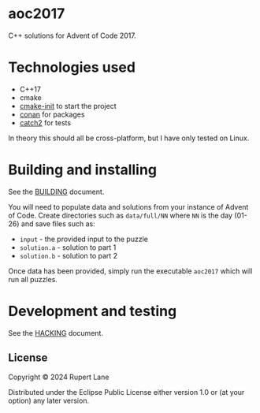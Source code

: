 # aoc2017

C++ solutions for Advent of Code 2017.

# Technologies used

- C++17
- cmake
- [cmake-init](https://github.com/friendlyanon/cmake-init) to start the project
- [conan](https://conan.io/) for packages
- [catch2](https://github.com/catchorg/Catch2) for tests

In theory this should all be cross-platform, but I have only tested on Linux.

# Building and installing

See the [BUILDING](aoc2017/BUILDING.md) document.

You will need to populate data and solutions from your instance of
Advent of Code. Create directories such as `data/full/NN` where `NN`
is the day (01-26) and save files such as:

- `input` - the provided input to the puzzle
- `solution.a` - solution to part 1
- `solution.b` - solution to part 2

Once data has been provided, simply run the executable `aoc2017` which
will run all puzzles.

# Development and testing

See the [HACKING](aoc2017HACKING.md) document.

## License

Copyright © 2024 Rupert Lane

Distributed under the Eclipse Public License either version 1.0 or (at
your option) any later version.
